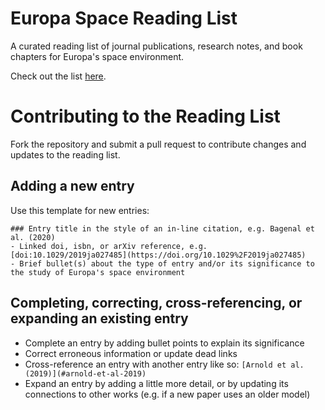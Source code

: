 # Europa Space Reading List
A curated reading list of journal publications, research notes, and book chapters for Europa's space environment.

Check out the list [here](https://github.com/cdkharris/Europa_Space_Reading_List/blob/main/europa_reading_list.md).

# Contributing to the Reading List
Fork the repository and submit a pull request to contribute changes and updates to the reading list.

## Adding a new entry
Use this template for new entries:
```
### Entry title in the style of an in-line citation, e.g. Bagenal et al. (2020)
- Linked doi, isbn, or arXiv reference, e.g. [doi:10.1029/2019ja027485](https://doi.org/10.1029%2F2019ja027485)
- Brief bullet(s) about the type of entry and/or its significance to the study of Europa's space environment
```

## Completing, correcting, cross-referencing, or expanding an existing entry
- Complete an entry by adding bullet points to explain its significance
- Correct erroneous information or update dead links
- Cross-reference an entry with another entry like so: `[Arnold et al. (2019)](#arnold-et-al-2019)`
- Expand an entry by adding a little more detail, or by updating its connections to other works (e.g. if a new paper uses an older model)
